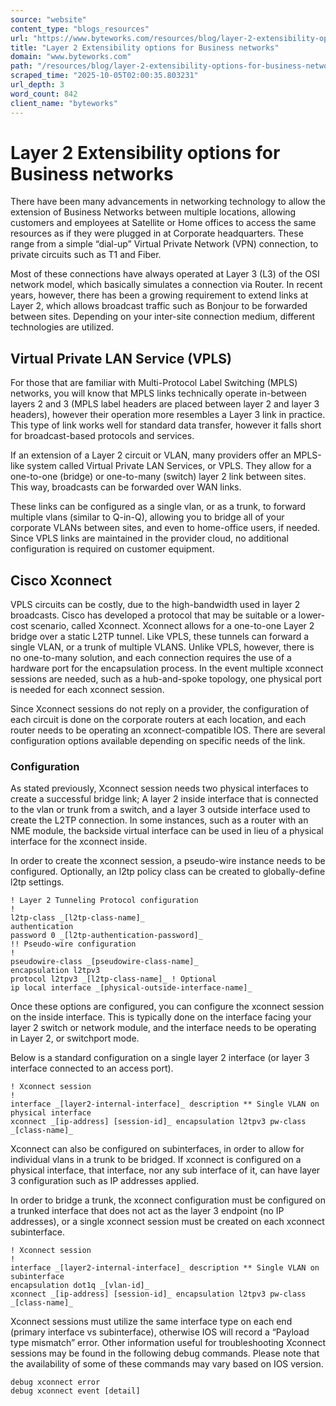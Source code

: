 ```yaml
---
source: "website"
content_type: "blogs_resources"
url: "https://www.byteworks.com/resources/blog/layer-2-extensibility-options-for-business-networks/"
title: "Layer 2 Extensibility options for Business networks"
domain: "www.byteworks.com"
path: "/resources/blog/layer-2-extensibility-options-for-business-networks/"
scraped_time: "2025-10-05T02:00:35.803231"
url_depth: 3
word_count: 842
client_name: "byteworks"
---
```


# Layer 2 Extensibility options for Business networks

There have been many advancements in networking technology to allow the extension of Business Networks between multiple locations, allowing customers and employees at Satellite or Home offices to access the same resources as if they were plugged in at Corporate headquarters. These range from a simple “dial-up” Virtual Private Network (VPN) connection, to private circuits such as T1 and Fiber.

Most of these connections have always operated at Layer 3 (L3) of the OSI network model, which basically simulates a connection via Router. In recent years, however, there has been a growing requirement to extend links at Layer 2, which allows broadcast traffic such as Bonjour to be forwarded between sites. Depending on your inter-site connection medium, different technologies are utilized.

## Virtual Private LAN Service (VPLS)

For those that are familiar with Multi-Protocol Label Switching (MPLS) networks, you will know that MPLS links technically operate in-between layers 2 and 3 (MPLS label headers are placed between layer 2 and layer 3 headers), however their operation more resembles a Layer 3 link in practice. This type of link works well for standard data transfer, however it falls short for broadcast-based protocols and services.

If an extension of a Layer 2 circuit or VLAN, many providers offer an MPLS-like system called Virtual Private LAN Services, or VPLS. They allow for a one-to-one (bridge) or one-to-many (switch) layer 2 link between sites. This way, broadcasts can be forwarded over WAN links.

These links can be configured as a single vlan, or as a trunk, to forward multiple vlans (similar to Q-in-Q), allowing you to bridge all of your corporate VLANs between sites, and even to home-office users, if needed. Since VPLS links are maintained in the provider cloud, no additional configuration is required on customer equipment.

## Cisco Xconnect

VPLS circuits can be costly, due to the high-bandwidth used in layer 2 broadcasts. Cisco has developed a protocol that may be suitable or a lower-cost scenario, called Xconnect. Xconnect allows for a one-to-one Layer 2 bridge over a static L2TP tunnel. Like VPLS, these tunnels can forward a single VLAN, or a trunk of multiple VLANS. Unlike VPLS, however, there is no one-to-many solution, and each connection requires the use of a hardware port for the encapsulation process. In the event multiple xconnect sessions are needed, such as a hub-and-spoke topology, one physical port is needed for each xconnect session.

Since Xconnect sessions do not reply on a provider, the configuration of each circuit is done on the corporate routers at each location, and each router needs to be operating an xconnect-compatible IOS. There are several configuration options available depending on specific needs of the link.

### Configuration

As stated previously, Xconnect session needs two physical interfaces to create a successful bridge link; A layer 2 inside interface that is connected to the vlan or trunk from a switch, and a layer 3 outside interface used to create the L2TP connection. In some instances, such as a router with an NME module, the backside virtual interface can be used in lieu of a physical interface for the xconnect inside.

In order to create the xconnect session, a pseudo-wire instance needs to be configured. Optionally, an l2tp policy class can be created to globally-define l2tp settings.

```plaintext
! Layer 2 Tunneling Protocol configuration
!
l2tp-class _[l2tp-class-name]_
authentication
password 0 _[l2tp-authentication-password]_
!! Pseudo-wire configuration
!
pseudowire-class _[pseudowire-class-name]_
encapsulation l2tpv3
protocol l2tpv3 _[l2tp-class-name]_ ! Optional
ip local interface _[physical-outside-interface-name]_
```

Once these options are configured, you can configure the xconnect session on the inside interface. This is typically done on the interface facing your layer 2 switch or network module, and the interface needs to be operating in Layer 2, or switchport mode.

Below is a standard configuration on a single layer 2 interface (or layer 3 interface connected to an access port).

```plaintext
! Xconnect session
!
interface _[layer2-internal-interface]_ description ** Single VLAN on physical interface
xconnect _[ip-address] [session-id]_ encapsulation l2tpv3 pw-class _[class-name]_  
```

Xconnect can also be configured on subinterfaces, in order to allow for individual vlans in a trunk to be bridged. If xconnect is configured on a physical interface, that interface, nor any sub interface of it, can have layer 3 configuration such as IP addresses applied.

In order to bridge a trunk, the xconnect configuration must be configured on a trunked interface that does not act as the layer 3 endpoint (no IP addresses), or a single xconnect session must be created on each xconnect subinterface.

```plaintext
! Xconnect session
!
interface _[layer2-internal-interface]_ description ** Single VLAN on subinterface
encapsulation dot1q _[vlan-id]_
xconnect _[ip-address] [session-id]_ encapsulation l2tpv3 pw-class _[class-name]_  
```

Xconnect sessions must utilize the same interface type on each end (primary interface vs subinterface), otherwise IOS will record a “Payload type mismatch” error. Other information useful for troubleshooting Xconnect sessions may be found in the following debug commands. Please note that the availability of some of these commands may vary based on IOS version.

```
debug xconnect error
debug xconnect event [detail]
```